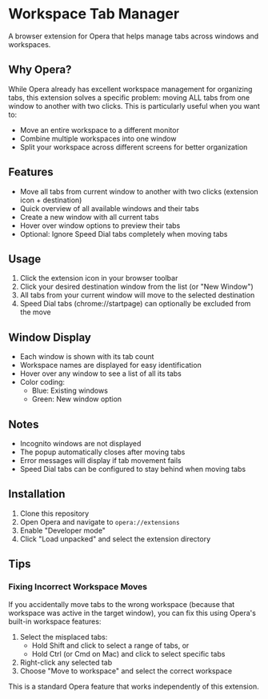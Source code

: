 # Workspace Tab Manager

A browser extension for Opera that helps manage tabs across windows and workspaces.

## Why Opera?

While Opera already has excellent workspace management for organizing tabs, this extension solves a specific problem: moving ALL tabs from one window to another with two clicks. This is particularly useful when you want to:

- Move an entire workspace to a different monitor
- Combine multiple workspaces into one window
- Split your workspace across different screens for better organization

## Features

- Move all tabs from current window to another with two clicks (extension icon + destination)
- Quick overview of all available windows and their tabs
- Create a new window with all current tabs
- Hover over window options to preview their tabs
- Optional: Ignore Speed Dial tabs completely when moving tabs

## Usage

1. Click the extension icon in your browser toolbar
2. Click your desired destination window from the list (or "New Window")
3. All tabs from your current window will move to the selected destination
4. Speed Dial tabs (chrome://startpage) can optionally be excluded from the move

## Window Display

- Each window is shown with its tab count
- Workspace names are displayed for easy identification
- Hover over any window to see a list of all its tabs
- Color coding:
  - Blue: Existing windows
  - Green: New window option

## Notes

- Incognito windows are not displayed
- The popup automatically closes after moving tabs
- Error messages will display if tab movement fails
- Speed Dial tabs can be configured to stay behind when moving tabs

## Installation

1. Clone this repository
2. Open Opera and navigate to `opera://extensions`
3. Enable "Developer mode"
4. Click "Load unpacked" and select the extension directory

## Tips

### Fixing Incorrect Workspace Moves
If you accidentally move tabs to the wrong workspace (because that workspace was active in the target window), you can fix this using Opera's built-in workspace features:
1. Select the misplaced tabs:
   - Hold Shift and click to select a range of tabs, or
   - Hold Ctrl (or Cmd on Mac) and click to select specific tabs
2. Right-click any selected tab
3. Choose "Move to workspace" and select the correct workspace

This is a standard Opera feature that works independently of this extension.
